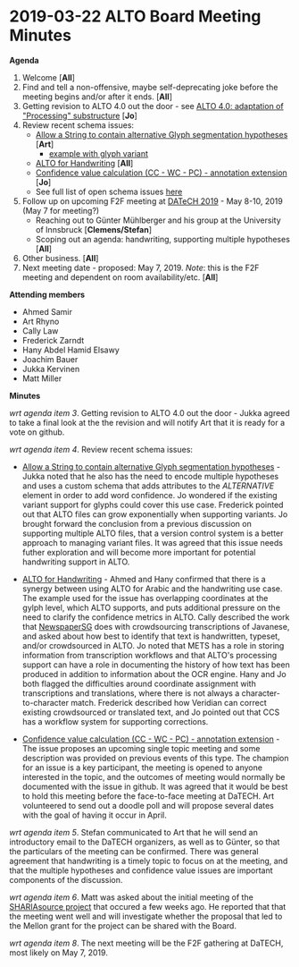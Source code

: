 # 2019-03-22 ALTO Board Meeting Minutes
**Agenda**
1. Welcome [**All**]
2. Find and tell a non-offensive, maybe self-deprecating joke before the meeting begins and/or after it ends. [**All**]
3. Getting revision to ALTO 4.0 out the door - 
see [ALTO 4.0: adaptation of "Processing" substructure](https://github.com/altoxml/schema/issues/52) [**Jo**]
4. Review recent schema issues:
   * [Allow a String to contain alternative Glyph segmentation hypotheses](https://github.com/altoxml/schema/issues/52) [**Art**]
      * [example with glyph variant](https://github.com/altoxml/board/blob/gh-pages/misc/alternative_sample.md)
   * [ALTO for Handwriting](https://github.com/altoxml/schema/issues/56) [**All**]
   * [Confidence value calculation (CC - WC - PC) - annotation extension](https://github.com/altoxml/schema/issues/23) [**Jo**]
   * See full list of open schema issues [here](https://github.com/altoxml/schema/issues)
5. Follow up on upcoming F2F meeting at [DATeCH 2019](http://datech.digitisation.eu/) - May 8-10, 2019 (May 7 for meeting?)
   * Reaching out to Günter Mühlberger and his group at the University of Innsbruck [**Clemens/Stefan**]
   * Scoping out an agenda: handwriting, supporting multiple hypotheses [**All**]
6. Other business. [**All**]
7. Next meeting date - proposed: May 7, 2019. _Note_: this is the F2F meeting and dependent on room availability/etc. [**All**]

**Attending members**
* Ahmed Samir 
* Art Rhyno
* Cally Law
* Frederick Zarndt
* Hany Abdel Hamid Elsawy
* Joachim Bauer 
* Jukka Kervinen
* Matt Miller

 **Minutes**

_wrt agenda item 3_. Getting revision to ALTO 4.0 out the door - Jukka agreed to take a final look at the the revision and will 
notify Art that it is ready for a vote on github.

_wrt agenda item 4_. Review recent schema issues:

   * [Allow a String to contain alternative Glyph segmentation hypotheses](https://github.com/altoxml/schema/issues/52) - 
   Jukka noted that he also has the need to encode multiple hypotheses and uses a custom schema that adds attributes to the 
   _ALTERNATIVE_ element in order to add word confidence. Jo wondered if the existing variant support for glyphs could 
   cover this use case. Frederick pointed out that ALTO files can grow exponentially when supporting variants. Jo
   brought forward the conclusion from a previous discussion on supporting multiple ALTO files, that a version control system 
   is a better approach to managing variant files. It was agreed that this issue needs futher exploration and will become more 
   important for potential handwriting support in ALTO.

   * [ALTO for Handwriting](https://github.com/altoxml/schema/issues/56) - Ahmed and Hany confirmed that there is a synergy 
   between using ALTO for Arabic and the handwriting use case. The example used for the issue has overlapping coordinates at the 
   gylph level, which ALTO supports, and puts additional pressure on the need to clarify the confidence metrics in ALTO. Cally 
   described the work that [NewspaperSG](http://eresources.nlb.gov.sg/newspapers/) does with crowdsourcing transcriptions of 
   Javanese, and asked about how best to identify that text is handwritten, typeset, and/or crowdsourced in ALTO. Jo noted that 
   METS has a role in storing information from transcription workflows and that ALTO's processing support can have a role in 
   documenting the history of how text has been produced in addition to information about the OCR engine. Hany and Jo both 
   flagged the difficulties around coordinate assignment with transcriptions and translations, where there is not always a 
   character-to-character match. Frederick described how Veridian can correct existing crowdsourced or translated text, and Jo 
   pointed out that CCS has a workflow system for supporting corrections.

   * [Confidence value calculation (CC - WC - PC) - annotation extension](https://github.com/altoxml/schema/issues/23) - The 
   issue proposes an upcoming single topic meeting and some description was provided on previous events of this type. The champion for 
   an issue is a key participant, the meeting is opened to anyone interested in the topic, and the outcomes of meeting would normally be 
   documented with the issue in github. It was agreed that it would be best to hold this meeting before the face-to-face meeting at 
   DaTECH. Art volunteered to send out a doodle poll and will propose several dates with the goal of having it occur in April.

_wrt agenda item 5_. Stefan communicated to Art that he will send an introductory email to the DaTECH organizers, as well as to Günter, 
so that the particulars of the meeting can be confirmed. There was general agreement that handwriting is a timely topic to focus on 
at the meeting, and that the multiple hypotheses and confidence value issues are important components of the discussion.

_wrt agenda item 6_. Matt was asked about the initial meeting of 
the [SHARIAsource project](https://ilsp.law.harvard.edu/shariasource/) that occured a few weeks ago. He reported that that 
the meeting went well and will investigate whether the proposal that led to the Mellon grant for the project can be shared with 
the Board.

_wrt agenda item 8_. The next meeting will be the F2F gathering at DaTECH, most likely on May 7, 2019.
